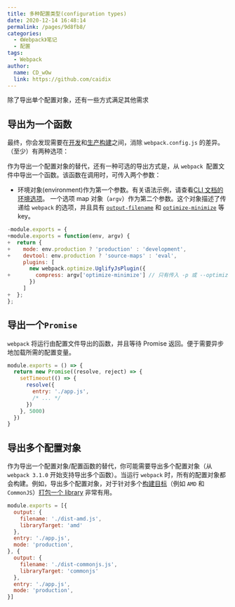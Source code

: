 ```yaml
---
title: 多种配置类型(configuration types)
date: 2020-12-14 16:48:14
permalink: /pages/9d8fb8/
categories:
  - 《Webpack》笔记
  - 配置
tags: 
  - Webpack 
author: 
  name: CD_wOw
  link: https://github.com/caidix
---
```


除了导出单个配置对象，还有一些方式满足其他需求

## 导出为一个函数

最终，你会发现需要在[开发](https://www.webpackjs.com/guides/development)和[生产构建](https://www.webpackjs.com/guides/production)之间，消除 `webpack.config.js` 的差异。（至少）有两种选项：

作为导出一个配置对象的替代，还有一种可选的导出方式是，从 `webpack `配置文件中导出一个函数。该函数在调用时，可传入两个参数：

- 环境对象(environment)作为第一个参数。有关语法示例，请查看[CLI 文档的环境选项](https://www.webpackjs.com/api/cli#environment-options)。 一个选项 map 对象（`argv`）作为第二个参数。这个对象描述了传递给 `webpack` 的选项，并且具有 [`output-filename`](https://www.webpackjs.com/api/cli/#output-options) 和 [`optimize-minimize`](https://www.webpackjs.com/api/cli/#optimize-options) 等 key。

```js
-module.exports = {
+module.exports = function(env, argv) {
+  return {
+    mode: env.production ? 'production' : 'development',
+    devtool: env.production ? 'source-maps' : 'eval',
     plugins: [
       new webpack.optimize.UglifyJsPlugin({
+        compress: argv['optimize-minimize'] // 只有传入 -p 或 --optimize-minimize
       })
     ]
+  };
};
```

## 导出一个`Promise`

`webpack` 将运行由配置文件导出的函数，并且等待 Promise 返回。便于需要异步地加载所需的配置变量。

```js
module.exports = () => {
  return new Promise((resolve, reject) => {
    setTimeout(() => {
      resolve({
        entry: './app.js',
        /* ... */
      })
    }, 5000)
  })
}
```

## 导出多个配置对象

作为导出一个配置对象/配置函数的替代，你可能需要导出多个配置对象（从 `webpack 3.1.0` 开始支持导出多个函数）。当运行 `webpack` 时，所有的配置对象都会构建。例如，导出多个配置对象，对于针对多个[构建目标](https://www.webpackjs.com/configuration/output#output-librarytarget)（例如 `AMD` 和 `CommonJS`）[打包一个 library](https://www.webpackjs.com/guides/author-libraries) 非常有用。

```js
module.exports = [{
  output: {
    filename: './dist-amd.js',
    libraryTarget: 'amd'
  },
  entry: './app.js',
  mode: 'production',
}, {
  output: {
    filename: './dist-commonjs.js',
    libraryTarget: 'commonjs'
  },
  entry: './app.js',
  mode: 'production',
}]
```

